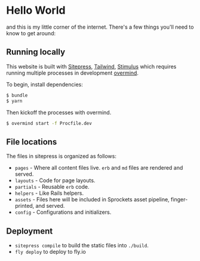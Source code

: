 # Hello World

and this is my little corner of the internet. There's a few things you'll need to know to get around:

## Running locally

This website is built with [Sitepress](https://sitepress.cc), [Tailwind](https://tailwindcss.com/), [Stimulus](https://stimulus.hotwired.dev/) which requires running multiple processes in development [overmind](https://github.com/DarthSim/overmind).

To begin, install dependencies:

```cmd
$ bundle
$ yarn
```

Then kickoff the processes with overmind.

```sh
$ overmind start -f Procfile.dev
```

## File locations

The files in sitepress is organized as follows:

* `pages` - Where all content files live. `erb` and `md` files are rendered and served.
* `layouts` - Code for page layouts.
* `partials` - Reusable `erb` code.
* `helpers` - Like Rails helpers.
* `assets` - Files here will be included in Sprockets asset pipeline, finger-printed, and served.
* `config` - Configurations and initializers.

## Deployment

- `sitepress compile` to build the static files into `./build`.
- `fly deploy` to deploy to fly.io
